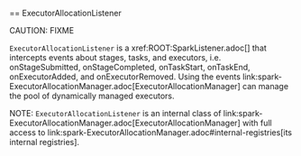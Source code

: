 == ExecutorAllocationListener

CAUTION: FIXME

`ExecutorAllocationListener` is a xref:ROOT:SparkListener.adoc[] that intercepts events about stages, tasks, and executors, i.e. onStageSubmitted, onStageCompleted, onTaskStart, onTaskEnd, onExecutorAdded, and onExecutorRemoved. Using the events link:spark-ExecutorAllocationManager.adoc[ExecutorAllocationManager] can manage the pool of dynamically managed executors.

NOTE: `ExecutorAllocationListener` is an internal class of link:spark-ExecutorAllocationManager.adoc[ExecutorAllocationManager] with full access to link:spark-ExecutorAllocationManager.adoc#internal-registries[its internal registries].
